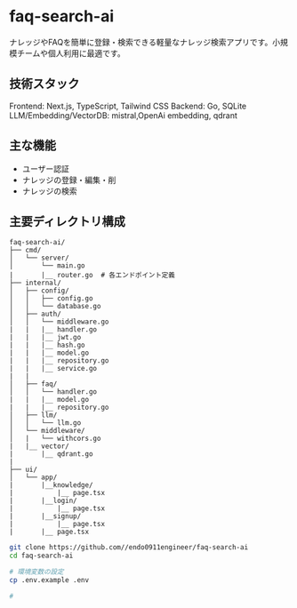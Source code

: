 # faq-search-ai

ナレッジやFAQを簡単に登録・検索できる軽量なナレッジ検索アプリです。小規模チームや個人利用に最適です。

## 技術スタック
Frontend: Next.js, TypeScript, Tailwind CSS
Backend: Go, SQLite
LLM/Embedding/VectorDB: mistral,OpenAi embedding, qdrant

## 主な機能
- ユーザー認証
- ナレッジの登録・編集・削
- ナレッジの検索

## 主要ディレクトリ構成
```text
faq-search-ai/
├── cmd/
│   └── server/           
│       └── main.go
|       |__ router.go  # 各エンドポイント定義
├── internal/
│   ├── config/             
│   │   ├── config.go
│   │   └── database.go
│   ├── auth/            
│   │   └── middleware.go
|   |   |__ handler.go
|   |   |__ jwt.go
|   |   |__ hash.go
|   |   |__ model.go
|   |   |__ repository.go
|   |   |__ service.go
|   |  
│   ├── faq/      
│   │   └── handler.go
|   |   |__ model.go
|   |   |__ repository.go
│   ├── llm/            
│   │   └── llm.go
│   └── middleware/           
│   |   └── withcors.go
|   |__ vector/
|       |__ qdrant.go
|
├── ui/                   
│   └── app/
|       |__knowledge/
|           |__ page.tsx
|       |__login/
|           |__ page.tsx
|       |__signup/
|           |__ page.tsx
|       |__ page.tsx 
```

``` bash
git clone https://github.com//endo0911engineer/faq-search-ai
cd faq-search-ai

# 環境変数の設定
cp .env.example .env

# 
```

